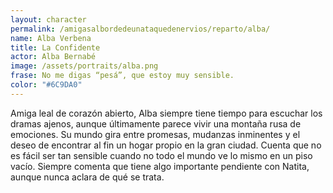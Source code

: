```yaml
---
layout: character
permalink: /amigasalbordedeunataquedenervios/reparto/alba/
name: Alba Verbena
title: La Confidente
actor: Alba Bernabé
image: /assets/portraits/alba.png
frase: No me digas “pesá”, que estoy muy sensible.
color: "#6C9DA0"
---
```

Amiga leal de corazón abierto, Alba siempre tiene tiempo para escuchar los dramas ajenos, aunque últimamente parece vivir una montaña rusa de emociones. Su mundo gira entre promesas, mudanzas inminentes y el deseo de encontrar al fin un hogar propio en la gran ciudad. Cuenta que no es fácil ser tan sensible cuando no todo el mundo ve lo mismo en un piso vacío. Siempre comenta que tiene algo importante pendiente con Natita, aunque nunca aclara de qué se trata.